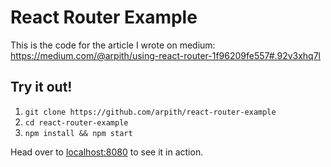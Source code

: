 # React Router Example
This is the code for the article I wrote on medium: https://medium.com/@arpith/using-react-router-1f96209fe557#.92v3xhq7l

## Try it out!
1. `git clone https://github.com/arpith/react-router-example`
2. `cd react-router-example`
3. `npm install && npm start`

Head over to [localhost:8080](http://localhost:8080) to see it in action.
